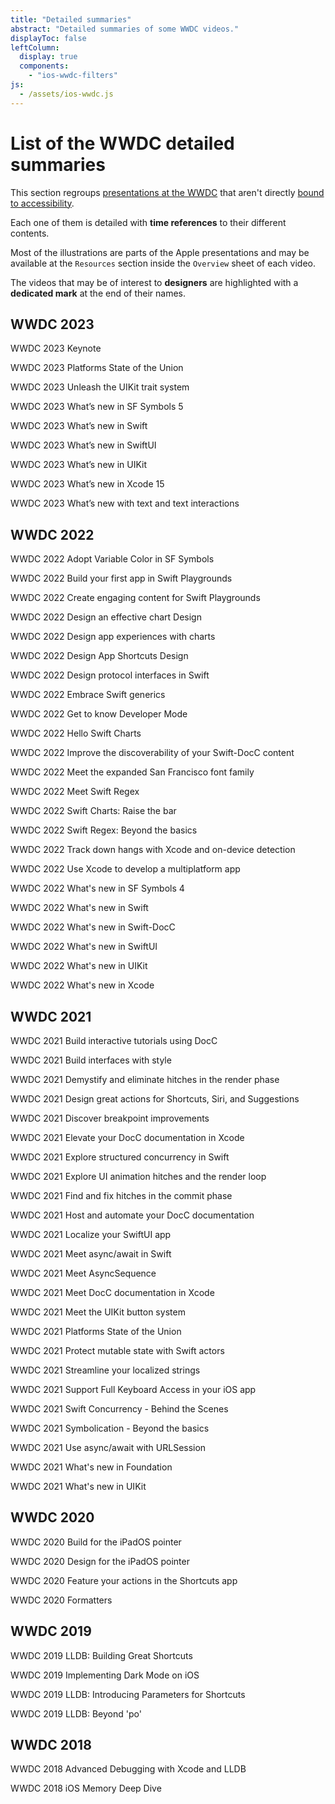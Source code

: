 ```yaml
---
title: "Detailed summaries"
abstract: "Detailed summaries of some WWDC videos."
displayToc: false
leftColumn:
  display: true
  components: 
    - "ios-wwdc-filters"
js:
  - /assets/ios-wwdc.js
---
```


# List of the WWDC detailed summaries

This section regroups [presentations at the WWDC](https://developer.apple.com/videos/all-videos/) that aren't directly [bound to accessibility](../).

Each one of them is detailed with **time references** to their different contents.

Most of the illustrations are parts of the Apple presentations and may be available at the `Resources` section inside the `Overview` sheet of each video.

The videos that may be of interest to **designers** are highlighted with a **dedicated mark** at the end of their names.

<section id="refTests"></section>

<section class="visually-hidden" id="wwdcTests" aria-hidden="true">
   <h2  id="hhwwdc2023" class="pt-5">WWDC 2023</h2>
   <p id="hwwdc66">WWDC 2023 Keynote</p>
   <p id="hwwdc65">WWDC 2023 Platforms State of the Union</p>
   <p id="hwwdc64">WWDC 2023 Unleash the UIKit trait system</p>
   <p id="hwwdc63">WWDC 2023 What’s new in SF Symbols 5</p>
   <p id="hwwdc62">WWDC 2023 What’s new in Swift</p>
   <p id="hwwdc61">WWDC 2023 What’s new in SwiftUI</p>
   <p id="hwwdc60">WWDC 2023 What’s new in UIKit</p>
   <p id="hwwdc59">WWDC 2023 What’s new in Xcode 15</p>
   <p id="hwwdc58">WWDC 2023 What’s new with text and text interactions</p>
   <h2 id="hhwwdc2022" class="pt-5">WWDC 2022</h2>
   <p id="hwwdc57">WWDC 2022 Adopt Variable Color in SF Symbols</p>
   <p id="hwwdc56">WWDC 2022 Build your first app in Swift Playgrounds</p>
   <p id="hwwdc55">WWDC 2022 Create engaging content for Swift Playgrounds</p>
   <p id="hwwdc54">WWDC 2022 Design an effective chart Design</p>
   <p id="hwwdc53">WWDC 2022 Design app experiences with charts</p>
   <p id="hwwdc52">WWDC 2022 Design App Shortcuts Design</p>
   <p id="hwwdc51">WWDC 2022 Design protocol interfaces in Swift</p>
   <p id="hwwdc50">WWDC 2022 Embrace Swift generics</p>
   <p id="hwwdc49">WWDC 2022 Get to know Developer Mode</p>
   <p id="hwwdc48">WWDC 2022 Hello Swift Charts</p>
   <p id="hwwdc47">WWDC 2022 Improve the discoverability of your Swift-DocC content</p>
   <p id="hwwdc46">WWDC 2022 Meet the expanded San Francisco font family</p>
   <p id="hwwdc45">WWDC 2022 Meet Swift Regex</p>
   <p id="hwwdc44">WWDC 2022 Swift Charts: Raise the bar</p>
   <p id="hwwdc43">WWDC 2022 Swift Regex: Beyond the basics</p>
   <p id="hwwdc42">WWDC 2022 Track down hangs with Xcode and on-device detection</p>
   <p id="hwwdc41">WWDC 2022 Use Xcode to develop a multiplatform app</p>
   <p id="hwwdc40">WWDC 2022 What's new in SF Symbols 4</p>
   <p id="hwwdc39">WWDC 2022 What's new in Swift</p>
   <p id="hwwdc38">WWDC 2022 What's new in Swift-DocC</p>
   <p id="hwwdc37">WWDC 2022 What's new in SwiftUI</p>
   <p id="hwwdc36">WWDC 2022 What's new in UIKit</p>
   <p id="hwwdc35">WWDC 2022 What's new in Xcode</p>
   <h2 id="hhwwdc2021" class="pt-5">WWDC 2021</h2>
   <p id="hwwdc34">WWDC 2021 Build interactive tutorials using DocC</p>
   <p id="hwwdc33">WWDC 2021 Build interfaces with style</p>
   <p id="hwwdc32">WWDC 2021 Demystify and eliminate hitches in the render phase</p>
   <p id="hwwdc31">WWDC 2021 Design great actions for Shortcuts, Siri, and Suggestions</p>
   <p id="hwwdc30">WWDC 2021 Discover breakpoint improvements</p>
   <p id="hwwdc29">WWDC 2021 Elevate your DocC documentation in Xcode</p>
   <p id="hwwdc28">WWDC 2021 Explore structured concurrency in Swift</p>
   <p id="hwwdc27">WWDC 2021 Explore UI animation hitches and the render loop</p>
   <p id="hwwdc26">WWDC 2021 Find and fix hitches in the commit phase</p>
   <p id="hwwdc25">WWDC 2021 Host and automate your DocC documentation</p>
   <p id="hwwdc24">WWDC 2021 Localize your SwiftUI app</p>
   <p id="hwwdc23">WWDC 2021 Meet async/await in Swift</p>
   <p id="hwwdc22">WWDC 2021 Meet AsyncSequence</p>
   <p id="hwwdc21">WWDC 2021 Meet DocC documentation in Xcode</p>
   <p id="hwwdc20">WWDC 2021 Meet the UIKit button system</p>
   <p id="hwwdc19">WWDC 2021 Platforms State of the Union</p>
   <p id="hwwdc18">WWDC 2021 Protect mutable state with Swift actors</p>
   <p id="hwwdc17">WWDC 2021 Streamline your localized strings</p>
   <p id="hwwdc16">WWDC 2021 Support Full Keyboard Access in your iOS app</p>
   <p id="hwwdc15">WWDC 2021 Swift Concurrency - Behind the Scenes</p>
   <p id="hwwdc14">WWDC 2021 Symbolication - Beyond the basics</p>
   <p id="hwwdc13">WWDC 2021 Use async/await with URLSession</p>
   <p id="hwwdc12">WWDC 2021 What's new in Foundation</p>
   <p id="hwwdc11">WWDC 2021 What's new in UIKit</p>
   <h2 id="hhwwdc2020" class="pt-5">WWDC 2020</h2>
   <p id="hwwdc10">WWDC 2020 Build for the iPadOS pointer</p>
   <p id="hwwdc9">WWDC 2020 Design for the iPadOS pointer</p>
   <p id="hwwdc8">WWDC 2020 Feature your actions in the Shortcuts app</p>
   <p id="hwwdc7">WWDC 2020 Formatters</p>
   <h2 id="hhwwdc2019" class="pt-5">WWDC 2019</h2>
   <p id="hwwdc6">WWDC 2019 LLDB: Building Great Shortcuts</p>
   <p id="hwwdc5">WWDC 2019 Implementing Dark Mode on iOS</p>
   <p id="hwwdc4">WWDC 2019 LLDB: Introducing Parameters for Shortcuts</p>
   <p id="hwwdc3">WWDC 2019 LLDB: Beyond 'po'</p>
   <h2 id="hhwwdc2018" class="pt-5">WWDC 2018</h2>
   <p id="hwwdc2">WWDC 2018 Advanced Debugging with Xcode and LLDB</p>
   <p id="hwwdc1">WWDC 2018 iOS Memory Deep Dive</p>
</section>